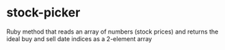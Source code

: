 # stock-picker
Ruby method that reads an array of numbers (stock prices) and returns the ideal buy and sell date indices as a 2-element array
